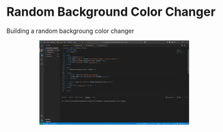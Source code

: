 # Random Background Color Changer
Building a random backgroung color changer 

<p align="center">
    <img src="./images/Screenshot (39).png" width="350" title="hover text">
  </p>